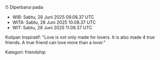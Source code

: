 ⏰ Diperbarui pada:
- WIB: Sabtu, 28 Juni 2025 09.08.37 UTC
- WITA: Sabtu, 28 Juni 2025 10.08.37 UTC
- WIT: Sabtu, 28 Juni 2025 11.08.37 UTC

Kutipan Inspiratif:
"Love is not only made for lovers. It is also made 4 true friends. A true friend can love more than a lover."


Kategori: friendship

